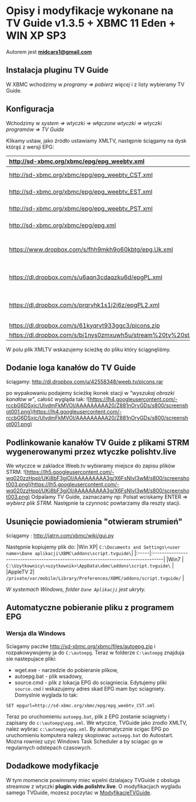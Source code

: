 # Opisy i modyfikacje wykonane na TV Guide v1.3.5 + XBMC 11 Eden + WIN XP SP3 #
Autorem jest **midcars1@gmail.com**

## Instalacja pluginu TV Guide ##
W XBMC wchodzimy w _programy => pobierz więcej_ i z listy wybieramy TV Guide.


## Konfiguracja ##
Wchodzimy  w _system => wtyczki => włączone wtyczki => wtyczki programów => TV Guide_

Klikamy ustaw, jako źródło ustawiamy XMLTV, następnie ściągamy na dysk którąś z wersji EPG:

|http://sd-xbmc.org/xbmc/epg/epg_weebtv.xml| wersja na 48 godzin dla weeb.tv|
|:-----------------------------------------|:-------------------------------|
|http://sd-xbmc.org/xbmc/epg/epg_weebtv_CST.xml| wersja na 48 godzin dla weeb.tv dla strefy czasowej CST|
|http://sd-xbmc.org/xbmc/epg/epg_weebtv_EST.xml| wersja na 48 godzin dla weeb.tv dla strefy czasowej EST|
|http://sd-xbmc.org/xbmc/epg/epg_weebtv_PST.xml| wersja na 48 godzin dla weeb.tv dla strefy czasowej PST|
|http://sd-xbmc.org/xbmc/epg/epg.xml       | wersja na 7 dni dla 160+ kanałów, około 16Mb|
|https://www.dropbox.com/s/fhh9mkh9o60kbtg/epg.Uk.xml|wersja na 4 dni posegregowana tematycznie 93 kanały weeb.tv+wlacz.tv+srtumienie Dla czasu Gmt (UK)|
|https://dl.dropbox.com/s/u6aqn3cdaqzku6d/epgPL.xml| wersja na 4 dni posegregowana tematycznie 93 kanały weeb.tv+wlacz.tv+srtumienie |
|https://dl.dropbox.com/s/prqrvhk1s1j2i6z/epgPL2.xml|wersja na 4 dni posegregowana tematycznie 93 kanały weeb.tv+wlacz.tv+srtumienie+dodatkowe opisy programów|
|https://dl.dropbox.com/s/61kyqrvt933ggc3/picons.zip| loga kanałów do wersji epg na 4 dni |
|https://dl.dropbox.com/s/bj1nys0zmxuwh5u/stream%20tv%20strm.zip| pliki strm strumieni do wersji epg na 4 dni|


W polu plik XMLTV wskazujemy ścieżkę do pliku który ściągnęliśmy.


## Dodanie loga kanałów do TV Guide ##
ściągamy: http://dl.dropbox.com/u/42558348/weeb.tv/picons.rar

po wypakowaniu podajemy ścieżkę ikonek stacji w _"wyszukaj obrazki kanałów w"_, całość wygląda tak:
![https://lh4.googleusercontent.com/-rccbG6DSxjc/UIvdmFkMVOI/AAAAAAAAA20/Z881nOryGDs/s800/screenshot001.png](https://lh4.googleusercontent.com/-rccbG6DSxjc/UIvdmFkMVOI/AAAAAAAAA20/Z881nOryGDs/s800/screenshot001.png)

## Podlinkowanie kanałów TV Guide z plikami STRM wygenerowanymi przez wtyczke polishtv.live ##
We wtyczce w zakladce Weeb.tv wybieramy miejsce do zapisu plików STRM.
![https://lh5.googleusercontent.com/-wq020zzHppI/UKi8bF3gjOI/AAAAAAAAA3g/X6FsNIvI3wM/s800/screenshot003.png](https://lh5.googleusercontent.com/-wq020zzHppI/UKi8bF3gjOI/AAAAAAAAA3g/X6FsNIvI3wM/s800/screenshot003.png)
Odpalamy TV Guide, zaznaczamy np: Polsat wciskamy ENTER => _wybierz plik STRM_.
Następnie ta czynność powtarzamy dla reszty stacji.

## Usunięcie powiadomienia "otwieram strumień" ##
ściągamy :
http://jatrn.com/xbmc/wiki/gui.py


Następnie kopiujemy plik do:
|Win XP| `C:\Documents and Settings\<user name>\Dane aplikacji\XBMC\addons\script.tvguide\`|
|:-----|:----------------------------------------------------------------------------------|
|Win7  | `C:\Uzytkownicy\<uzytkownik>\AppData\xbmc\addons\script.tvguide\`                 |
|AppleTV 2| `/private/var/mobile/Library/Preferences/XBMC/addons/script.tvguide/`             |

_W systemach Windows, folder `Dane Aplikacji` jest ukryty._


## Automatyczne pobieranie pliku z programem EPG ##
### Wersja dla Windows ###
Sciagamy paczke http://sd-xbmc.org/xbmc/files/autoepg.zip i rozpakowywujemy ja do `C:\autoepg`. Teraz w folderze `C:\autoepg` znajduja sie nastepujace pliki:
  * wget.exe - narzedzie do pobieranie plikow,
  * autoepg.bat - plik wsadowy,
  * source.cmd - plik z lokacja EPG do sciagniecia.
Edytujemy pliki `source.cmd` i wskazujemy adres skad EPG mam byc sciagniety. Domyslnie wyglada to tak:
```
SET epgurl=http://sd-xbmc.org/xbmc/epg/epg_weebtv_CST.xml
```
Teraz po uruchomieniu `autoepg.bat`, plik z EPG zostanie sciagniety i zapisany do `c:\autoepg\epg.xml`. We wtyczce, TVGuide jako zrodlo XMLTV, nalez wybrac `c:\autoepg\epg.xml`.
By automatycznie scigac EPG po uruchomieniu komputera nalezy skopiowac `autoepg.bat` do Autostart. Mozna rowniez uzyc Windows Task Scheduler a by sciagac go w regularnych odstepach czasowych.


## Dodadkowe modyfikacje ##
W tym momencie powinnsmy miec wpelni dzialajacy TVGuide z obsluga streamow z wtyczki **plugin.vide.polishtv.live**. O modyfikacjach wygladu samego TVGuide, mozesz poczytac w [ModyfikacjeTVGuide](ModyfikacjeTVGuide.md).